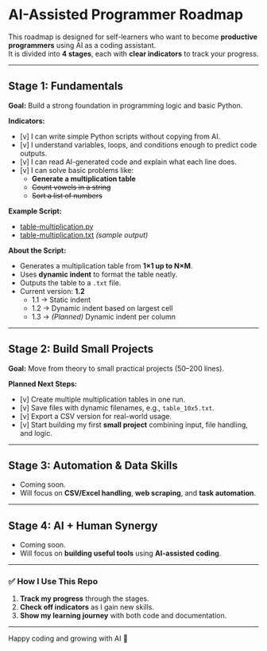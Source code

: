# AI-Assisted Programmer Roadmap

This roadmap is designed for self-learners who want to become **productive programmers** using AI as a coding assistant.  
It is divided into **4 stages**, each with **clear indicators** to track your progress.

---

## **Stage 1: Fundamentals**

**Goal:** Build a strong foundation in programming logic and basic Python.

**Indicators:**
- [v] I can write simple Python scripts without copying from AI.
- [v] I understand variables, loops, and conditions enough to predict code outputs.
- [v] I can read AI-generated code and explain what each line does.
- [v] I can solve basic problems like:
  - **Generate a multiplication table**
  - ~~Count vowels in a string~~
  - ~~Sort a list of numbers~~

**Example Script:**  
- [table-multiplication.py](table-multiplication.py)  
- [table-multiplication.txt](table-multiplication.txt) *(sample output)*

**About the Script:**  
- Generates a multiplication table from **1×1 up to N×M**.  
- Uses **dynamic indent** to format the table neatly.  
- Outputs the table to a `.txt` file.  
- Current version: **1.2**  
  - 1.1 → Static indent  
  - 1.2 → Dynamic indent based on largest cell  
  - 1.3 → *(Planned)* Dynamic indent per column

---

## **Stage 2: Build Small Projects**

**Goal:** Move from theory to small practical projects (50–200 lines).

**Planned Next Steps:**
- [v] Create multiple multiplication tables in one run.  
- [v] Save files with dynamic filenames, e.g., `table_10x5.txt`.  
- [v] Export a CSV version for real-world usage.  
- [v] Start building my first **small project** combining input, file handling, and logic.

---

## **Stage 3: Automation & Data Skills**

- Coming soon.  
- Will focus on **CSV/Excel handling**, **web scraping**, and **task automation**.

---

## **Stage 4: AI + Human Synergy**

- Coming soon.  
- Will focus on **building useful tools** using **AI-assisted coding**.

---

### ✅ How I Use This Repo
1. **Track my progress** through the stages.  
2. **Check off indicators** as I gain new skills.  
3. **Show my learning journey** with both code and documentation.  

---

Happy coding and growing with AI 🚀